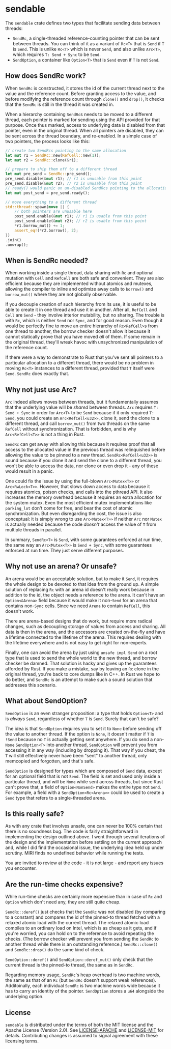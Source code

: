 # sendable

The `sendable` crate defines two types that facilitate sending data between threads:

* `SendRc`, a single-threaded reference-counting pointer that can be sent between
  threads. You can think of it as a variant of `Rc<T>` that is `Send` if `T` is
  `Send`. This is unlike `Rc<T>` which is never `Send`, and also unlike `Arc<T>`, which
  requires `T: Send + Sync` to be `Send`.
* `SendOption`, a container like `Option<T>` that is `Send` even if `T` is not `Send`.

## How does SendRc work?

When `SendRc` is constructed, it stores the id of the current thread next to the value and
the reference count. Before granting access to the value, and before modifying the
reference count through `clone()` and `drop()`, it checks that the `SendRc` is still in
the thread it was created in.

When a hierarchy containing `SendRc`s needs to be moved to a different thread, each
pointer is marked for sending using the API provided for that purpose. Once thus marked,
access to underlying data is disabled from that pointer, even in the original thread. When
all pointers are disabled, they can be sent across the thread boundary, and re-enabled.
In a simple case of two pointers, the process looks like this:

```rust
// create two SendRcs pointing to the same allocation
let mut r1 = SendRc::new(RefCell::new(1));
let mut r2 = SendRc::clone(&r1);

// prepare to ship them off to a different thread
let mut pre_send = SendRc::pre_send();
pre_send.disable(&mut r1); // r1 is unusable from this point
pre_send.disable(&mut r2); // r2 is unusable from this point
// ready() would panic on un-disabled SendRcs pointing to the allocation of r1/r2
let mut post_send = pre_send.ready();

// move everything to a different thread
std::thread::spawn(move || {
    // both pointers are unusable here
    post_send.enable(&mut r1); // r1 is usable from this point
    post_send.enable(&mut r2); // r2 is usable from this point
    *r1.borrow_mut() += 1;
    assert_eq!(*r2.borrow(), 2);
})
.join()
.unwrap();
```

## When is SendRc needed?

When working inside a single thread, data sharing with `Rc` and optional mutation with
`Cell` and `RefCell` are both safe and convenient. They are also efficient because they
are implemented without atomics and mutexes, allowing the compiler to inline and optimize
away calls to `borrow()` and `borrow_mut()` where they are not globally observable.

If you decouple creation of such hierarchy from its use, it is useful to be able to create
it in one thread and use it in another. After all, `RefCell` and `Cell` are `Send` - they
involve interior mutability, but no sharing. The trouble is with `Rc`, which is neither
`Send` nor `Sync`, and for good reason. Even though it would be perfectly fine to move an
entire hierarchy of `Rc<RefCell>`s from one thread to another, the borrow checker doesn't
allow it because it cannot statically prove that you have moved _all_ of them. If some
remain in the original thread, they'll wreak havoc with unsychronized manipulation of the
reference count.

If there were a way to demonstrate to Rust that you've sent all pointers to a particular
allocation to a different thread, there would be no problem in moving `Rc<T>` instances to
a different thread, provided that `T` itself were `Send`. `SendRc` does exactly that.

## Why not just use Arc?

`Arc` indeed allows moves between threads, but it fundamentally assumes that the
underlying value will be _shared_ between threads. `Arc` requires `T: Send + Sync` in
order for `Arc<T>` to be `Send` because if it only required `T: Send`, you could create an
`Arc<RefCell<u32>>`, clone it, send the clone to a different thread, and call
`borrow_mut()` from two threads on the same `RefCell` without synchronization. That is
forbidden, and is why `Arc<RefCell<T>>` is not a thing in Rust.

`SendRc` can get away with allowing this because it requires proof that all access to the
allocated value in the previous thread was relinquished before allowing the value to be
pinned to a new thread. `SendRc<RefCell<u32>>` is sound because if you clone it and send
the clone to a different thread, you won't be able to access the data, nor clone or even
drop it - any of these would result in a panic.

One could fix the issue by using the full-blown `Arc<Mutex<T>>` or `Arc<RwLock<T>>`.
However, that slows down access to data because it requires atomics, poison checks, and
calls into the pthread API. It also increases the memory overhead because it requires an
extra allocation for the system mutex. Even the most efficient mutex implementations like
`parking_lot` don't come for free, and bear the cost of atomic synchronization. But even
disregarding the cost, the issue is also conceptual: it is simply wrong to use
`Arc<Mutex<T>>` if neither `Arc` nor `Mutex` is actually needed because the code *doesn't*
access the value of `T` from multiple threads in parallel.

In summary, `SendRc<T>` is `Send`, with some guarantees enforced at run time, the same way
an `Arc<Mutex<T>>` is `Send + Sync`, with some guarantees enforced at run time. They just
serve different purposes.

## Why not use an arena? Or unsafe?

An arena would be an acceptable solution, but to make it `Send`, it requires the whole
design to be devoted to that idea from the ground up. A simple solution of replacing `Rc`
with an arena id doesn't really work because in addition to the id, the object needs a
reference to the arena. It can't have an `Option<&Arena>` field because it would make it
non-`Send` for an arena that contains non-`Sync` cells. Since we need `Arena` to contain
`RefCell`, this doesn't work.

There are arena-based designs that do work, but require more radical changes, such as
decoupling storage of values from access and sharing. All data is then in the arena, and
the accessors are created on-the-fly and have a lifetime connected to the lifetime of the
arena. This requires dealing with the lifetime everywhere and is not easy to get right for
non-experts.

Finally, one can avoid the arena by just using `unsafe impl Send` on a root type that is
used to send the whole world to the new thread, and borrow checker be damned. That
solution is hacky and gives up the guarantees afforded by Rust. If you make a mistake, say
by leaving an `Rc` clone in the original thread, you're back to core dumps like in C++. In
Rust we hope to do better, and `SendRc` is an attempt to make such a sound solution that
addresses this scenario.

## What about SendOption?

`SendOption` is an even stranger proposition: a type that holds `Option<T>` and is
_always_ `Send`, regardless of whether `T` is `Send`. Surely that can't be safe?

The idea is that `SendOption` requires you to set it to `None` before sending off the
value to another thread. If the option is `None`, it doesn't matter if `T` is `!Send`
because no `T` is actually getting sent anywhere. If you do send a non-`None`
`SendOption<T>` into another thread, `SendOption` will prevent you from accessing it in
any way (including by dropping it). That way if you cheat, the `T` will still effectively
never have been "sent" to another thread, only memcopied and forgotten, and that's safe.

`SendOption` is designed for types which are composed of `Send` data, except for an
optional field that is not `Send`. The field is set and used only inside a particular
thread, and will be `None` while sent across threads, but since Rust can't prove that, a
field of `Option<NonSend>` makes the entire type not `Send`. For example, a field with a
`SendOption<Rc<Arena>>` could be used to create a `Send` type that refers to a
single-threaded arena.

## Is this really safe?

As with any crate that involves unsafe, one can never be 100% certain that there is no
soundness bug. The code is fairly straightforward in implementing the design outlined
above. I went through several iterations of the design and the implementation before
settling on the current approach and, while I did find the occasional issue, the
underlying idea held up under scrutiny. MIRI finds no undefined behavior while running the
tests.

You are invited to review at the code - it is not large - and report any issues you
encounter.

## Are the run-time checks expensive?

While run-time checks are certainly more expensive than in case of `Rc` and `Option` which
don't need any, they are still quite cheap.

`SendRc::deref()` just checks that the `SendRc` was not disabled (by comparing to a
constant) and compares the id of the pinned-to thread fetched with a relaxed atomic load
with the current thread. The relaxed atomic load compiles to an ordinary load on Intel,
which is as cheap as it gets, and if you're worried, you can hold on to the reference to
avoid repeating the checks. (The borrow checker will prevent you from sending the `SendRc`
to another thread while there is an outstanding reference.) `SendRc::clone()` and
`SendRc::drop()` do the same kind of check.

`SendOption::deref()` and `SendOption::deref_mut()` only check that the current thread is
the pinned-to thread, the same as in `SendRc`.

Regarding memory usage, `SendRc`'s heap overhead is two machine words, the same as that of
an `Rc` (but `SendRc` doesn't support weak references). Additoinally, each individual
`SendRc` is two machine words wide because it has to carry an identity of the pointer.
`SendOption` stores a `u64` alongside the underlying option.

## License

`sendable` is distributed under the terms of both the MIT license and the Apache License
(Version 2.0).  See [LICENSE-APACHE](LICENSE-APACHE) and [LICENSE-MIT](LICENSE-MIT) for
details.  Contributing changes is assumed to signal agreement with these licensing terms.
